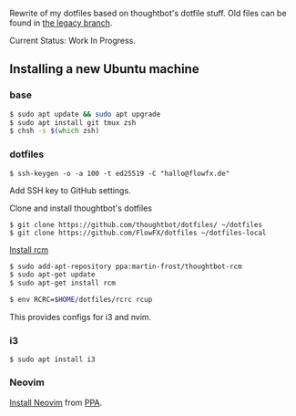 Rewrite of my dotfiles based on thoughtbot's dotfile stuff. Old files can be found in [the legacy branch](https://github.com/FlowFX/dotfiles/tree/legacy).

Current Status: Work In Progress.

## Installing a new Ubuntu machine

### base

```zsh
$ sudo apt update && sudo apt upgrade
$ sudo apt install git tmux zsh
$ chsh -s $(which zsh)
```

### dotfiles

```
$ ssh-keygen -o -a 100 -t ed25519 -C "hallo@flowfx.de"
```

Add SSH key to GitHub settings.

Clone and install thoughtbot's dotfiles

```
$ git clone https://github.com/thoughtbot/dotfiles/ ~/dotfiles
$ git clone https://github.com/FlowFX/dotfiles ~/dotfiles-local
```

[Install rcm](https://github.com/thoughtbot/rcm#installation)

```zsh
$ sudo add-apt-repository ppa:martin-frost/thoughtbot-rcm
$ sudo apt-get update
$ sudo apt-get install rcm

$ env RCRC=$HOME/dotfiles/rcrc rcup
```

This provides configs for i3 and nvim.

### i3
```
$ sudo apt install i3
```

### Neovim
[Install Neovim](https://github.com/neovim/neovim/wiki/Installing-Neovim) from [PPA](https://github.com/neovim/neovim/wiki/Installing-Neovim#ubuntu).
